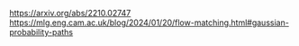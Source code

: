 https://arxiv.org/abs/2210.02747
https://mlg.eng.cam.ac.uk/blog/2024/01/20/flow-matching.html#gaussian-probability-paths


